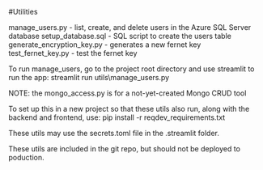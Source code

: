 #Utilities

manage_users.py - list, create, and delete users in the Azure SQL Server database
setup_database.sql - SQL script to create the users table
generate_encryption_key.py - generates a new fernet key
test_fernet_key.py - test the fernet key

To run manage_users, go to the project root directory and use streamlit to run the app:
streamlit run utils\manage_users.py

NOTE: the mongo_access.py is for a not-yet-created Mongo CRUD tool

To set up this in a new project so that these utils also run, along with the backend and frontend, use:
pip install -r reqdev_requirements.txt

These utils may use the secrets.toml file in the .streamlit folder.

These utils are included in the git repo, but should not be deployed to poduction.
